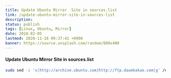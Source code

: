 ```yaml
---
title: Update Ubuntu Mirror  Site in sources.list
link: /update-ubuntu-mirror-site-in-sources-list
description: 
status: publish
tags: [Linux, Ubuntu, Mirror]
date: 2018-02-05
lastmod: 2020-11-16 09:37:41 +0900
banner: https://source.unsplash.com/random/800x400
---
```


#### Update Ubuntu Mirror  Site in sources.list

```bash
sudo sed -i 's|http://archive.ubuntu.com|http://ftp.daumkakao.com|g' /etc/apt/sources.list
```

<!--more-->